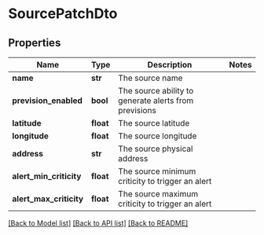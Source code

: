 # SourcePatchDto

## Properties
Name | Type | Description | Notes
------------ | ------------- | ------------- | -------------
**name** | **str** | The source name | 
**prevision_enabled** | **bool** | The source ability to generate alerts from previsions | 
**latitude** | **float** | The source latitude | 
**longitude** | **float** | The source longitude | 
**address** | **str** | The source physical address | 
**alert_min_criticity** | **float** | The source minimum criticity to trigger an alert | 
**alert_max_criticity** | **float** | The source maximum criticity to trigger an alert | 

[[Back to Model list]](../README.md#documentation-for-models) [[Back to API list]](../README.md#documentation-for-api-endpoints) [[Back to README]](../README.md)


